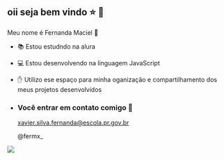 ## oii seja bem vindo ⭐ 🌻

Meu nome é Fernanda Maciel 💋

- 📚 Estou estudndo na alura
- 💻 Estou desenvolvendo na linguagem JavaScript
- ✋ Utilizo ese espaço para minha oganização e compartilhamento dos meus projetos desenvolvidos

- ### Você entrar em contato comigo 📧

  xavier.silva.fernanda@escola.pr.gov.br
  
  @fermx_
  
  
![](https://media1.tenor.com/m/eNVQ1fZNV4gAAAAC/billie-eilish-billie.gif)
